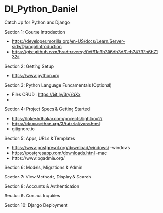 # DI_Python_Daniel

Catch Up for Python and Django

Section 1: Course Introduction

- https://developer.mozilla.org/en-US/docs/Learn/Server-side/Django/Introduction
- https://gist.github.com/bradtraversy/0df61e9b306db3d61eb24793b6b7132d

Section 2: Getting Setup

- https://www.python.org

Section 3: Python Language Fundamentals (Optional)

- Files CRUD : https://bit.ly/3ryYqXx
-

Section 4: Project Specs & Getting Started

- https://lokeshdhakar.com/projects/lightbox2/
- https://docs.python.org/3/tutorial/venv.html
- gitignore.io

Section 5: Apps, URLs & Templates
- https://www.postgresql.org/download/windows/ -windows
- https://postgresapp.com/downloads.html -mac
- https://www.pgadmin.org/

Section 6: Models, Migrations & Admin

Section 7: View Methods, Display & Search

Section 8: Accounts & Authentication

Section 9: Contact Inquiries

Section 10: Django Deployment
